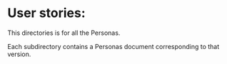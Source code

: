 # User stories:

This directories is for all the Personas.

Each subdirectory contains a Personas document corresponding to that version. 